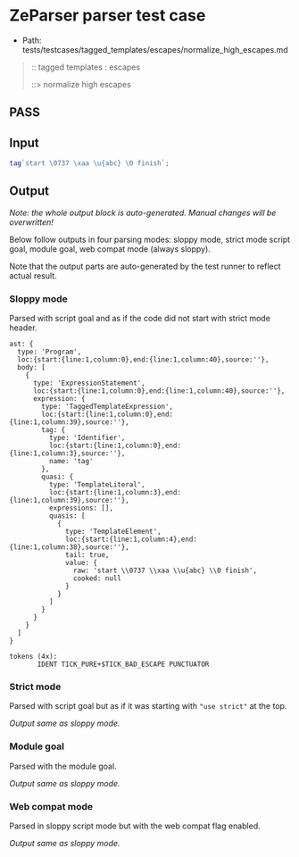 # ZeParser parser test case

- Path: tests/testcases/tagged_templates/escapes/normalize_high_escapes.md

> :: tagged templates : escapes
>
> ::> normalize high escapes
## PASS

## Input

`````js
tag`start \0737 \xaa \u{abc} \0 finish`;
`````

## Output

_Note: the whole output block is auto-generated. Manual changes will be overwritten!_

Below follow outputs in four parsing modes: sloppy mode, strict mode script goal, module goal, web compat mode (always sloppy).

Note that the output parts are auto-generated by the test runner to reflect actual result.

### Sloppy mode

Parsed with script goal and as if the code did not start with strict mode header.

`````
ast: {
  type: 'Program',
  loc:{start:{line:1,column:0},end:{line:1,column:40},source:''},
  body: [
    {
      type: 'ExpressionStatement',
      loc:{start:{line:1,column:0},end:{line:1,column:40},source:''},
      expression: {
        type: 'TaggedTemplateExpression',
        loc:{start:{line:1,column:0},end:{line:1,column:39},source:''},
        tag: {
          type: 'Identifier',
          loc:{start:{line:1,column:0},end:{line:1,column:3},source:''},
          name: 'tag'
        },
        quasi: {
          type: 'TemplateLiteral',
          loc:{start:{line:1,column:3},end:{line:1,column:39},source:''},
          expressions: [],
          quasis: [
            {
              type: 'TemplateElement',
              loc:{start:{line:1,column:4},end:{line:1,column:38},source:''},
              tail: true,
              value: {
                raw: 'start \\0737 \\xaa \\u{abc} \\0 finish',
                cooked: null
              }
            }
          ]
        }
      }
    }
  ]
}

tokens (4x):
       IDENT TICK_PURE+$TICK_BAD_ESCAPE PUNCTUATOR
`````

### Strict mode

Parsed with script goal but as if it was starting with `"use strict"` at the top.

_Output same as sloppy mode._

### Module goal

Parsed with the module goal.

_Output same as sloppy mode._

### Web compat mode

Parsed in sloppy script mode but with the web compat flag enabled.

_Output same as sloppy mode._
